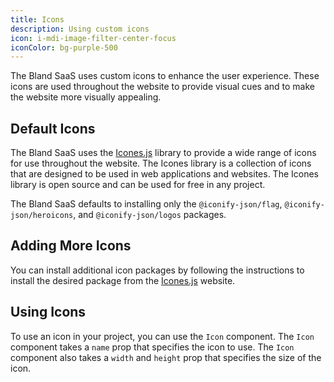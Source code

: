 ```yaml
---
title: Icons
description: Using custom icons
icon: i-mdi-image-filter-center-focus
iconColor: bg-purple-500
---
```


The Bland SaaS uses custom icons to enhance the user experience. These icons are used throughout the website to provide visual cues and to make the website more visually appealing.

## Default Icons

The Bland SaaS uses the [Icones.js](https://icones.js.org/) library to provide a wide range of icons for use throughout the website. The Icones library is a collection of icons that are designed to be used in web applications and websites. The Icones library is open source and can be used for free in any project.

The Bland SaaS defaults to installing only the `@iconify-json/flag`, `@iconify-json/heroicons`, and `@iconify-json/logos` packages.

## Adding More Icons

You can install additional icon packages by following the instructions to install the desired package from the [Icones.js](https://icones.js.org/) website.

## Using Icons

To use an icon in your project, you can use the `Icon` component. The `Icon` component takes a `name` prop that specifies the icon to use. The `Icon` component also takes a `width` and `height` prop that specifies the size of the icon.
